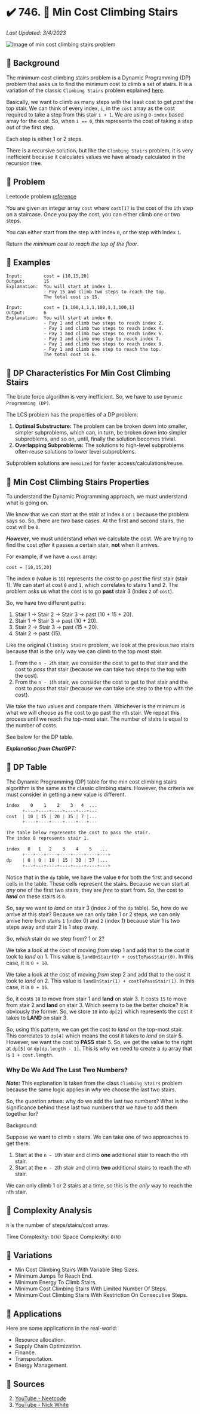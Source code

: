 # :heavy_check_mark: 746. :green_book: Min Cost Climbing Stairs
*Last Updated: 3/4/2023*

![Image of min cost climbing stairs problem](../../images/lc-solutions/dynamic-programming/min-cost-climbing-stairs.png)

## :round_pushpin: Background
The minimum cost climbing stairs problem is a Dynamic Programming (DP) problem that asks us to  find the minimum cost to climb a set of stairs. It is a variation of the classic `Climbing Stairs` problem explained [here](climbing-stairs.md).

Basically, we want to climb as many steps with the least cost to get *past* the top stair. We can think of every index, `i`, in the `cost` array as the cost required to take a step from this stair `i + 1`. We are using `0-index` based array for the cost. So, when `i == 0`, this represents the cost of taking a step *out* of the first step.

Each step is either 1 or 2 steps.

There is a recursive solution, but like the `Climbing Stairs` problem, it is very inefficient because it calculates values we have already calculated in the recursion tree.

## :round_pushpin: Problem
Leetcode problem [reference](https://leetcode.com/problems/min-cost-climbing-stairs/)

You are given an integer array `cost` where `cost[i]` is the cost of the `i`th step on a staircase. Once you pay the cost, you can either climb one or two steps.

You can either start from the step with index `0`, or the step with index `1`.

Return *the minimum cost to reach the top of the floor*.

## :round_pushpin: Examples
```
Input:        cost = [10,15,20]
Output:       15
Explanation:  You will start at index 1.
              - Pay 15 and climb two steps to reach the top.
              The total cost is 15.
```

```
Input:        cost = [1,100,1,1,1,100,1,1,100,1]
Output:       6
Explanation:  You will start at index 0.
              - Pay 1 and climb two steps to reach index 2.
              - Pay 1 and climb two steps to reach index 4.
              - Pay 1 and climb two steps to reach index 6.
              - Pay 1 and climb one step to reach index 7.
              - Pay 1 and climb two steps to reach index 9.
              - Pay 1 and climb one step to reach the top.
              The total cost is 6.
```

## :round_pushpin: DP Characteristics For Min Cost Climbing Stairs
The brute force algorithm is very inefficient. So, we have to use `Dynamic Programming (DP)`.

The LCS problem has the properties of a DP problem:
1. **Optimal Substructure:** The problem can be broken down into smaller, simpler subproblems, which can, in turn, be broken down into simpler subproblems, and so on, until, finally the solution becomes trivial.
2. **Overlapping Subproblems:** The solutions to high-level subproblems often reuse solutions to lower level subproblems.

Subproblem solutions are `memoized` for faster access/calculations/reuse.

## :round_pushpin: Min Cost Climbing Stairs Properties
To understand the Dynamic Programming approach, we must understand what is going on.

We know that we can start at the stair at index `0` or `1` because the problem says so. So, there are *two* base cases. At the first and second stairs, the cost will be `0`.

***However***, we must understand *when* we calculate the cost. We are trying to find the cost *after* it passes a certain stair, **not** when it arrives.

For example, if we have a `cost` array:

```
cost = [10,15,20]
```
The index `0` (value is `10`) represents the cost to go *past* the first stair (stair 1). We can start at cost `0` and `1`, which correlates to stairs 1 and 2. The problem asks us what the cost is to go **past** stair 3 (index `2` of `cost`).

So, we have two different paths:
1. Stair 1 -> Stair 2 -> Stair 3 -> past (10 + 15 + 20).
2. Stair 1 -> Stair 3 -> past (10 + 20).
3. Stair 2 -> Stair 3 -> past (15 + 20).
4. Stair 2 -> past (15).

Like the original `Climbing Stairs` problem, we look at the previous two stairs because that is the only way we can climb to the top most stair.
1. From the `n - 2`th stair, we consider the cost to get to that stair and the cost to *pass* that stair (because we can take two steps to the top with the cost).
2. From the `n - 1`th stair, we consider the cost to get to that stair and the cost to *pass* that stair (because we can take one step to the top with the cost).

We take the two values and compare them. Whichever is the minimum is what we will choose as the cost to go past the `n`th stair. We repeat this process until we reach the top-most stair. The number of stairs is equal to the number of costs.

See below for the DP table.

***Explanation from ChatGPT:***

## :round_pushpin: DP Table
The Dynamic Programming (DP) table for the min cost climbing stairs algorithm is the same as the classic climbing stairs. However, the criteria we must consider in getting a new value is different.

```css
index    0    1    2    3   4  ...
      +----+----+----+----+---+---
cost  | 10 | 15 | 20 | 35 | 7 |...
      +----+----+----+----+---+---

The table below represents the cost to pass the stair.
The index 0 represents stair 1.

index   0   1   2    3    4    5   ...
      +---+---+----+----+----+----+---+
dp    | 0 | 0 | 10 | 15 | 30 | 37 |...
      +---+---+----+----+----+----+---+
```

Notice that in the `dp` table, we have the value `0` for both the first and second cells in the table. These cells represent the stairs. Because we can start at *any* one of the first two stairs, they are *free* to start from. So, the cost to ***land*** on these stairs is `0`.

So, say we want to *land* on stair 3 (index `2` of the `dp` table). So, how do we arrive at this stair? Because we can only take 1 or 2 steps, we can only arrive here from stairs `1` (index 0) and `2` (index 1) because stair 1 is two steps away and stair 2 is 1 step away.

So, *which* stair do we step from? 1 or 2?

We take a look at the cost of moving *from* step 1 and add that to the cost it took to *land* on 1. This value is `landOnStair(0) + costToPassStair(0)`. In this case, it is `0 + 10`.

We take a look at the cost of moving *from* step 2 and add that to the cost it took to *land* on 2. This value is `landOnStair(1) + costToPassStair(1)`. In this case, it is `0 + 15`.

So, it costs `10` to move from stair 1 and **land** on stair 3. It costs `15` to move from stair 2 and **land** on stair 3. Which seems to be the better choice? It is obviously the former. So, we store `10` into `dp[2]` which represents the cost it takes to **LAND** on stair 3.

So, using this pattern, we can get the cost to *land* on the top-most stair. This correlates to `dp[4]` which means the cost it takes to *land* on stair 5. However, we want the cost to **PASS** stair 5. So, we get the value to the right at `dp[5]` or `dp[dp.length - 1]`. This is why we need to create a `dp` array that is `1 + cost.length`.

### Why Do We Add The Last Two Numbers?
***Note:*** This explanation is taken from the class `Climbing Stairs` problem because the same logic applies in *why* we choose the last two stairs.

So, the question arises: why do we add the last two numbers? What is the significance behind these last two numbers that we have to add them together for?

Background:

Suppose we want to climb `n` stairs. We can take one of two approaches to get there:
1. Start at the `n - 1`th stair and climb **one** additional stair to reach the `n`th stair.
2. Start at the `n - 2`th stair and climb **two** additional stairs to reach the `n`th stair.

We can only climb 1 or 2 stairs at a time, so this is the *only* way to reach the `n`th stair.

## :round_pushpin: Complexity Analysis
`N` is the number of steps/stairs/cost array.

Time Complexity: `O(N)`
Space Complexity: `O(N)`

## :round_pushpin: Variations
- Min Cost Climbing Stairs With Variable Step Sizes.
- Minimum Jumps To Reach End.
- Minimum Energy To Climb Stairs.
- Minimum Cost Climbing Stairs With Limited Number Of Steps.
- Minimum Cost Climbing Stairs With Restriction On Consecutive Steps.

## :round_pushpin: Applications
Here are some applications in the real-world:
- Resource allocation.
- Supply Chain Optimization.
- Finance.
- Transportation.
- Energy Management.

## :round_pushpin: Sources
2. [YouTube - Neetcode](https://www.youtube.com/watch?v=ktmzAZWkEZ0)
3. [YouTube - Nick White](https://www.youtube.com/watch?v=OoGswqFU-zs)
